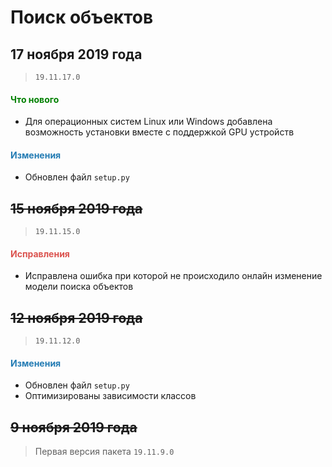 # Поиск объектов

## 17 ноября 2019 года

> `19.11.17.0`

<h4><span style="color:#008000;">Что нового</span></h4>

- Для операционных систем Linux или Windows добавлена возможность установки вместе с поддержкой GPU
 устройств

<h4><span style="color:#247CB4;">Изменения</span></h4>

- Обновлен файл `setup.py`

## ~~15 ноября 2019 года~~

> `19.11.15.0`

<h4><span style="color:#DB534F;">Исправления</span></h4>

- Исправлена ошибка при которой не происходило онлайн изменение модели поиска объектов

## ~~12 ноября 2019 года~~

> `19.11.12.0`

<h4><span style="color:#247CB4;">Изменения</span></h4>

- Обновлен файл `setup.py`
- Оптимизированы зависимости классов

## ~~9 ноября 2019 года~~

> Первая версия пакета `19.11.9.0`
